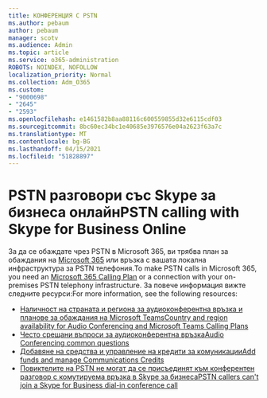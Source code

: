 ```yaml
---
title: КОНФЕРЕНЦИЯ С PSTN
ms.author: pebaum
author: pebaum
manager: scotv
ms.audience: Admin
ms.topic: article
ms.service: o365-administration
ROBOTS: NOINDEX, NOFOLLOW
localization_priority: Normal
ms.collection: Adm_O365
ms.custom:
- "9000698"
- "2645"
- "2593"
ms.openlocfilehash: e1461582b8aa88116c600559855d32e6115cdf03
ms.sourcegitcommit: 8bc60ec34bc1e40685e3976576e04a2623f63a7c
ms.translationtype: MT
ms.contentlocale: bg-BG
ms.lasthandoff: 04/15/2021
ms.locfileid: "51828897"
---
```

# <a name="pstn-calling-with-skype-for-business-online"></a><span data-ttu-id="8e7c1-102">PSTN разговори със Skype за бизнеса онлайн</span><span class="sxs-lookup"><span data-stu-id="8e7c1-102">PSTN calling with Skype for Business Online</span></span>

<span data-ttu-id="8e7c1-103">За да се обаждате чрез PSTN в Microsoft 365, ви трябва план за обаждания на [Microsoft 365](https://docs.microsoft.com/microsoftteams/what-is-phone-system-in-office-365#more-about-calling-plans) или връзка с вашата локална инфраструктура за PSTN телефония.</span><span class="sxs-lookup"><span data-stu-id="8e7c1-103">To make PSTN calls in Microsoft 365, you need an [Microsoft 365 Calling Plan](https://docs.microsoft.com/microsoftteams/what-is-phone-system-in-office-365#more-about-calling-plans) or a connection with your on-premises PSTN telephony infrastructure.</span></span> <span data-ttu-id="8e7c1-104">За повече информация вижте следните ресурси:</span><span class="sxs-lookup"><span data-stu-id="8e7c1-104">For more information, see the following resources:</span></span> 

- [<span data-ttu-id="8e7c1-105">Наличност на страната и региона за аудиоконферентна връзка и планове за обаждания на Microsoft Teams</span><span class="sxs-lookup"><span data-stu-id="8e7c1-105">Country and region availability for Audio Conferencing and Microsoft Teams Calling Plans</span></span>](https://docs.microsoft.com/microsoftteams/country-and-region-availability-for-audio-conferencing-and-calling-plans/country-and-region-availability-for-audio-conferencing-and-calling-plans) 
- [<span data-ttu-id="8e7c1-106">Често срещани въпроси за аудиоконферентна връзка</span><span class="sxs-lookup"><span data-stu-id="8e7c1-106">Audio Conferencing common questions</span></span>](https://docs.microsoft.com/microsoftteams/audio-conferencing-common-questions)
- [<span data-ttu-id="8e7c1-107">Добавяне на средства и управление на кредити за комуникации</span><span class="sxs-lookup"><span data-stu-id="8e7c1-107">Add funds and manage Communications Credits</span></span>](https://docs.microsoft.com/microsoftteams/add-funds-and-manage-communications-credits)
- [<span data-ttu-id="8e7c1-108">Повиктелите на PSTN не могат да се присъединят към конферентен разговор с комутируема връзка в Skype за бизнеса</span><span class="sxs-lookup"><span data-stu-id="8e7c1-108">PSTN callers can't join a Skype for Business dial-in conference call</span></span>](https://docs.microsoft.com/SkypeForBusiness/troubleshoot/online-conferencing/pstn-callers-cant-join-dial-in-call)